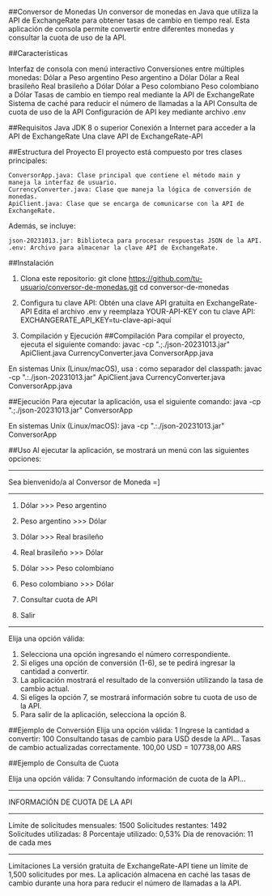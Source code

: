 ##Conversor de Monedas
Un conversor de monedas en Java que utiliza la API de ExchangeRate para obtener tasas de cambio en tiempo real. Esta aplicación de consola permite convertir entre diferentes monedas y consultar la cuota de uso de la API.

##Características

Interfaz de consola con menú interactivo
Conversiones entre múltiples monedas:
    Dólar a Peso argentino
    Peso argentino a Dólar
    Dólar a Real brasileño
    Real brasileño a Dólar
    Dólar a Peso colombiano
    Peso colombiano a Dólar
Tasas de cambio en tiempo real mediante la API de ExchangeRate
Sistema de caché para reducir el número de llamadas a la API
Consulta de cuota de uso de la API
Configuración de API key mediante archivo .env

##Requisitos
    Java JDK 8 o superior
    Conexión a Internet para acceder a la API de ExchangeRate
    Una clave API de ExchangeRate-API

##Estructura del Proyecto
El proyecto está compuesto por tres clases principales:

    ConversorApp.java: Clase principal que contiene el método main y maneja la interfaz de usuario.
    CurrencyConverter.java: Clase que maneja la lógica de conversión de monedas.
    ApiClient.java: Clase que se encarga de comunicarse con la API de ExchangeRate.
Además, se incluye:

    json-20231013.jar: Biblioteca para procesar respuestas JSON de la API.
    .env: Archivo para almacenar la clave API de ExchangeRate.

##Instalación

1. Clona este repositorio:
   git clone https://github.com/tu-usuario/conversor-de-monedas.git
   cd conversor-de-monedas
2. Configura tu clave API:
   Obtén una clave API gratuita en ExchangeRate-API
   Edita el archivo .env y reemplaza YOUR-API-KEY con tu clave API:
   EXCHANGERATE_API_KEY=tu-clave-api-aquí

3. Compilación y Ejecución
##Compilación
Para compilar el proyecto, ejecuta el siguiente comando:
javac -cp ".;./json-20231013.jar" ApiClient.java CurrencyConverter.java ConversorApp.java

En sistemas Unix (Linux/macOS), usa : como separador del classpath:
javac -cp ".:./json-20231013.jar" ApiClient.java CurrencyConverter.java ConversorApp.java

##Ejecución
Para ejecutar la aplicación, usa el siguiente comando:
java -cp ".;./json-20231013.jar" ConversorApp

En sistemas Unix (Linux/macOS):
java -cp ".:./json-20231013.jar" ConversorApp

##Uso
Al ejecutar la aplicación, se mostrará un menú con las siguientes opciones:

*************************************************
Sea bienvenido/a al Conversor de Moneda =]
*************************************************

1) Dólar >>> Peso argentino

2) Peso argentino >>> Dólar

3) Dólar >>> Real brasileño

4) Real brasileño >>> Dólar

5) Dólar >>> Peso colombiano

6) Peso colombiano >>> Dólar

7) Consultar cuota de API

8) Salir
*************************************************
Elija una opción válida:

1. Selecciona una opción ingresando el número correspondiente.
2. Si eliges una opción de conversión (1-6), se te pedirá ingresar la cantidad a convertir.
3. La aplicación mostrará el resultado de la conversión utilizando la tasa de cambio actual.
4. Si eliges la opción 7, se mostrará información sobre tu cuota de uso de la API.
5. Para salir de la aplicación, selecciona la opción 8.

##Ejemplo de Conversión
Elija una opción válida: 1
Ingrese la cantidad a convertir: 100
Consultando tasas de cambio para USD desde la API...
Tasas de cambio actualizadas correctamente.
100,00 USD = 107738,00 ARS

##Ejemplo de Consulta de Cuota

Elija una opción válida: 7
Consultando información de cuota de la API...

*************************************************
INFORMACIÓN DE CUOTA DE LA API
*************************************************
Límite de solicitudes mensuales: 1500
Solicitudes restantes: 1492
Solicitudes utilizadas: 8
Porcentaje utilizado: 0,53%
Día de renovación: 11 de cada mes
*************************************************

Limitaciones
    La versión gratuita de ExchangeRate-API tiene un límite de 1,500 solicitudes por mes.
    La aplicación almacena en caché las tasas de cambio durante una hora para reducir el número de llamadas a la API.
